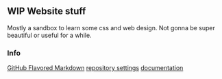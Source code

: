 ## WIP Website stuff
Mostly a sandbox to learn some css and web design. Not gonna be super beautiful or useful for a while.

### Info
[GitHub Flavored Markdown](https://guides.github.com/features/mastering-markdown/)
[repository settings](https://github.com/jfzieg/jfzieg.github.io/settings)
[documentation](https://help.github.com/categories/github-pages-basics/) 
